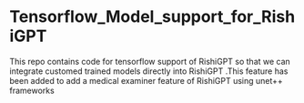 # Tensorflow_Model_support_for_RishiGPT
This repo contains code for tensorflow support of RishiGPT so that we can integrate customed trained models directly into RishiGPT .This feature has been added to add a medical examiner feature of RishiGPT using unet++ frameworks
